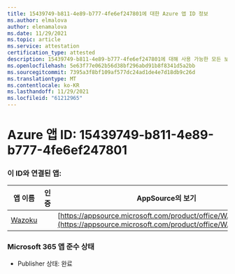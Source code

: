 ```yaml
---
title: 15439749-b811-4e89-b777-4fe6ef247801에 대한 Azure 앱 ID 정보
ms.author: elmalova
author: elenamalova
ms.date: 11/29/2021
ms.topic: article
ms.service: attestation
certification_type: attested
description: 15439749-b811-4e89-b777-4fe6ef247801에 대해 사용 가능한 모든 보안 및 규정 준수 정보입니다.
ms.openlocfilehash: 5e63f77e062b56d38bf296abd91b8f8341d5a2bb
ms.sourcegitcommit: 7395a3f8bf109af577dc24ad1de4e7d18db9c26d
ms.translationtype: MT
ms.contentlocale: ko-KR
ms.lasthandoff: 11/29/2021
ms.locfileid: "61212965"
---
```

# <a name="azure-app-id-15439749-b811-4e89-b777-4fe6ef247801"></a>Azure 앱 ID: 15439749-b811-4e89-b777-4fe6ef247801


### <a name="apps-associated-with-this-id"></a>이 ID와 연결된 앱:
| **앱 이름** | **인증** | **AppSource의 보기** |
|--------------|---------------|-----------------------|
| [Wazoku](https://docs.microsoft.com/microsoft-365-app-certification/forward/WA200003384) |  | [https://appsource.microsoft.com/product/office/WA200003384](https://appsource.microsoft.com/product/office/WA200003384) |

### <a name="microsoft-365-app-compliance-status"></a>Microsoft 365 앱 준수 상태
- Publisher 상태: 완료
